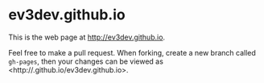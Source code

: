 ev3dev.github.io
================

This is the web page at <http://ev3dev.github.io>.

Feel free to make a pull request. When forking, create a new branch called `gh-pages`,
then your changes can be viewed as <http://<user>.github.io/ev3dev.github.io>.
